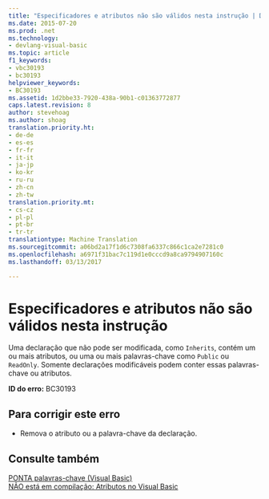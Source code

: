```yaml
---
title: "Especificadores e atributos não são válidos nesta instrução | Documentos do Microsoft"
ms.date: 2015-07-20
ms.prod: .net
ms.technology:
- devlang-visual-basic
ms.topic: article
f1_keywords:
- vbc30193
- bc30193
helpviewer_keywords:
- BC30193
ms.assetid: 1d2bbe33-7920-438a-90b1-c01363772877
caps.latest.revision: 8
author: stevehoag
ms.author: shoag
translation.priority.ht:
- de-de
- es-es
- fr-fr
- it-it
- ja-jp
- ko-kr
- ru-ru
- zh-cn
- zh-tw
translation.priority.mt:
- cs-cz
- pl-pl
- pt-br
- tr-tr
translationtype: Machine Translation
ms.sourcegitcommit: a06bd2a17f1d6c7308fa6337c866c1ca2e7281c0
ms.openlocfilehash: a6971f31bac7c119d1e0cccd9a8ca9794907160c
ms.lasthandoff: 03/13/2017

---
```

# <a name="specifiers-and-attributes-are-not-valid-on-this-statement"></a>Especificadores e atributos não são válidos nesta instrução
Uma declaração que não pode ser modificada, como `Inherits`, contém um ou mais atributos, ou uma ou mais palavras-chave como `Public` ou `ReadOnly`. Somente declarações modificáveis podem conter essas palavras-chave ou atributos.  
  
 **ID do erro:** BC30193  
  
## <a name="to-correct-this-error"></a>Para corrigir este erro  
  
-   Remova o atributo ou a palavra-chave da declaração.  
  
## <a name="see-also"></a>Consulte também  
 [PONTA palavras-chave (Visual Basic)](http://msdn.microsoft.com/en-us/3a6fda51-6ade-4862-a407-1c305c3906ec)   
 [NÃO está em compilação: Atributos no Visual Basic](http://msdn.microsoft.com/en-us/620bfc0e-4582-4c8b-8432-ebc5c3dccc22)
